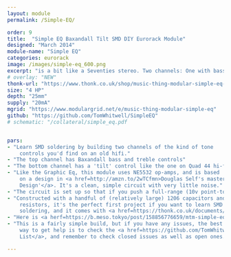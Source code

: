 ```yaml
---
layout: module
permalink: /Simple-EQ/

order: 9
title:  "Simple EQ Baxandall Tilt SMD DIY Eurorack Module"
designed: "March 2014"
module-name: "Simple EQ"
categories: eurorack
image: /images/simple-eq_600.png
excerpt: "is a bit like a Seventies stereo. Two channels: One with bass & treble, one with tilt" 
# overlay: "NEW"
thonk-url: "https://www.thonk.co.uk/shop/music-thing-modular-simple-eq-full-kit/?utm_source=MTM&utm_campaign=simpleeq" 
size: "4 HP"
depth: "25mm"
supply: "20mA"
mgrid: "https://www.modulargrid.net/e/music-thing-modular-simple-eq"
github: "https://github.com/TomWhitwell/SimpleEQ"
# schematic: "/collateral/simple_eq.pdf


pars:
- "Learn SMD soldering by building two channels of the kind of tone
    controls you'd find on an old hifi."
- "The top channel has Baxandall bass and treble controls"
- "The bottom channel has a 'tilt' control like the one on Quad 44 hi-fi amps in the 70s. To the right, it gently boosts signals above 1kHz, cutting below. To the left it gently boosts below 1kHz, cutting above."
- "Like the Graphic Eq, this module uses NE5532 op-amps, and is based
    on a design in <a href=http://amzn.to/2wTCfmn>Douglas Self's masterful 'Small Signal Audio
    Design'</a>. It's a clean, simple circuit with very little noise."
- "The circuit is set up so that if you push a full-range (10v point-to-point) sine wave though it at a frequency that's being boosted, it will clip. Otherwise there's a reasonable amount of headroom and a lot of boost. In other words, just enough range to push sounds into distortion. Works well in a feedback loop."
- "Constructed with a handful of (relatively large) 1206 capacitors and
    resistors, it's the perfect first project if you want to learn SMD
    soldering, and it comes with <a href=https://thonk.co.uk/documents/simple-eq-kit/Simple_EQ_build_doc-v1.3.pdf>a detailed build guide</a> from Thonk."
- "Here is <a herf=https://b.meso.tokyo/post/158856776659/mtm-simple-eq-diy>a nice illustrated build guide and demo</a> from Mesomesona in Tokyo."
- "This is a fairly simple build, but if you have any issues, the best
    way to get help is to check the <a href=https://github.com/TomWhitwell/SimpleEQ/issues>GitHub Issue
    List</a>, and remember to check closed issues as well as open ones."

---
```




    